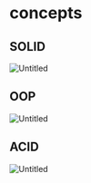 # concepts
## SOLID
![Untitled](https://github.com/mm74noroozi/python-handy/assets/41954275/52b9213f-41d3-4d60-bbdf-f535e72d6153)
## OOP
![Untitled](https://github.com/mm74noroozi/python-handy/assets/41954275/4f7c43aa-6f66-4a40-9c8d-e0ac3328151e)
## ACID
![Untitled](https://github.com/mm74noroozi/python-handy/assets/41954275/89249241-b60c-463a-899b-019f50d4c7f4)

